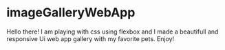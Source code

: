 # imageGalleryWebApp
Hello there! I am playing with css using flexbox and I made a beautifull and responsive Ui web app gallery with my favorite pets. Enjoy!
